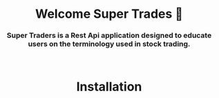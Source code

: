 <h1 align="center">Welcome Super Trades 👋</h1>



<h3 align="center">Super Traders is a Rest Api application designed to educate users on the terminology used in stock trading.
</h3>

<br>

<h1 align="center">Installation</h1>
